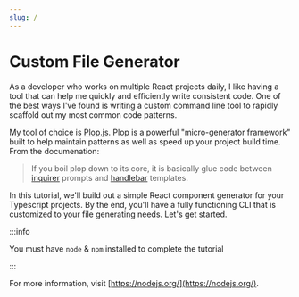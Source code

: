 ```yaml
---
slug: /
---
```


# Custom File Generator

As a developer who works on multiple React projects daily, I like having a tool that can help me quickly and efficiently write consistent code. One of the best ways I've found is writing a custom command line tool to rapidly scaffold out my most common code patterns.

My tool of choice is [Plop.js](https://plopjs.com/). Plop is a powerful "micro-generator framework" built to help maintain patterns as well as speed up your project build time. From the documenation:

> If you boil plop down to its core, it is basically glue code between [inquirer](https://github.com/SBoudrias/Inquirer.js/) prompts and [handlebar](https://github.com/wycats/handlebars.js/) templates.

In this tutorial, we'll build out a simple React component generator for your Typescript projects. By the end, you'll have a fully functioning CLI that is customized to your file generating needs. Let's get started.

:::info

You must have `node` & `npm` installed to complete the tutorial

:::

For more information, visit [https://nodejs.org/](https://nodejs.org/).
